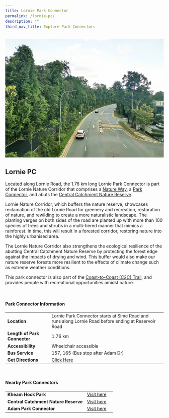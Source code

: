 ```yaml
---
title: Lornie Park Connector
permalink: /lornie-pc/
description: ""
third_nav_title: Explore Park Connectors
---
```

![](/images/lorniepc.jpg)

## Lornie PC

Located along Lornie Road, the 1.76 km long Lornie Park Connector is part of the Lornie Nature Corridor that comprises a&nbsp;[Nature Way](https://www.nparks.gov.sg/gardens-parks-and-nature/nature-ways), a&nbsp;[Park Connector](https://www.nparks.gov.sg/gardens-parks-and-nature/park-connector-network), and abuts the&nbsp;[Central Catchment Nature Reserve](https://www.nparks.gov.sg/gardens-parks-and-nature/parks-and-nature-reserves/central-catchment-nature-reserve).

Lornie Nature Corridor, which buffers the nature reserve, showcases reclamation of the old Lornie Road for greenery and recreation, restoration of nature, and rewilding to create a more naturalistic landscape. The planting verges on both sides of the road are planted up with more than 100 species of trees and shrubs in a multi-tiered manner that mimics a rainforest. In time, this will result in a forested corridor, restoring nature into the highly urbanised area.

The Lornie Nature Corridor also strengthens the ecological resilience of the abutting Central Catchment Nature Reserve by protecting the forest edge against the impacts of drying and wind. This buffer would also make our nature reserve forests more resilient to the effects of climate change such as extreme weather conditions.

This park connector is also part of the&nbsp;[Coast-to-Coast (C2C) Trail](https://www.nparks.gov.sg/sitecore/service/notfound.aspx?item=web%3a%7b0F87E3B3-29A2-43ED-8F66-25D42910891F%7d%40en), and provides people with recreational opportunities amidst nature. 

<br>

#### Park Connector Information

|  |  |  |
| -------- | -------- | -------- |
| **Location** | Lornie Park Connector starts at Sime Road and runs along Lornie Road before ending at Reservoir Road |  |
| **Length of Park Connector** | 1.76 km   |  |
| **Accessibility** | Wheelchair accessible | |
| **Bus Service** | 157, 165 (Bus stop after Adam Dr) | |
| **Get Directions** |  [Click Here](https://www.onemap.gov.sg/main/v2/?lat=1.335516142801053&amp;lng=103.81825221714945) | |

<br>

#### Nearby Park Connectors

|   |  |  |
| -------- | -------- | -------- |
| **Kheam Hock Park** | [Visit here](https://www.nparks.gov.sg/gardens-parks-and-nature/parks-and-nature-reserves/kheam-hock-park) | | 
| **Central Catchment Nature Reserve** | [Visit here](https://www.nparks.gov.sg/gardens-parks-and-nature/parks-and-nature-reserves/central-catchment-nature-reserve) | | 
| **Adam Park Connector** | [Visit here](https://www.nparks.gov.sg/gardens-parks-and-nature/park-connector-network/adam-pc) | |